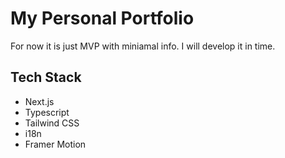 # My Personal Portfolio

For now it is just MVP with miniamal info. I will develop it in time.

## Tech Stack

- Next.js
- Typescript
- Tailwind CSS
- i18n
- Framer Motion

